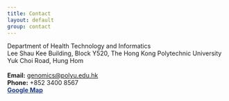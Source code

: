 ```yaml
---
title: Contact
layout: default
group: contact
---
```


Department of Health Technology and Informatics<br>
Lee Shau Kee Building, Block Y520, The Hong Kong Polytechnic University<br>
Yuk Choi Road, Hung Hom<br>
<br>
<strong>Email:</strong> genomics@polyu.edu.hk<br>
<strong>Phone:</strong> +852 3400 8567<br>
<strong><a style="color: #1e3a8a;" href="https://www.google.com/maps/place/%E9%A6%99%E6%B8%AF%E7%90%86%E5%B7%A5%E5%A4%A7%E5%AD%A6%E6%9D%8E%E5%85%86%E5%9F%BA%E6%A5%BC/@22.3060237,114.1808547,17z/data=!3m1!4b1!4m6!3m5!1s0x340400e7ea4cd421:0xc9fb261caeaaf54a!8m2!3d22.3060237!4d114.1808547!16s%2Fg%2F11b67ll0tq?entry=ttu&g_ep=EgoyMDI1MDIxOS4xIKXMDSoASAFQAw%3D%3D" target="_blank">Google Map</a></strong>

